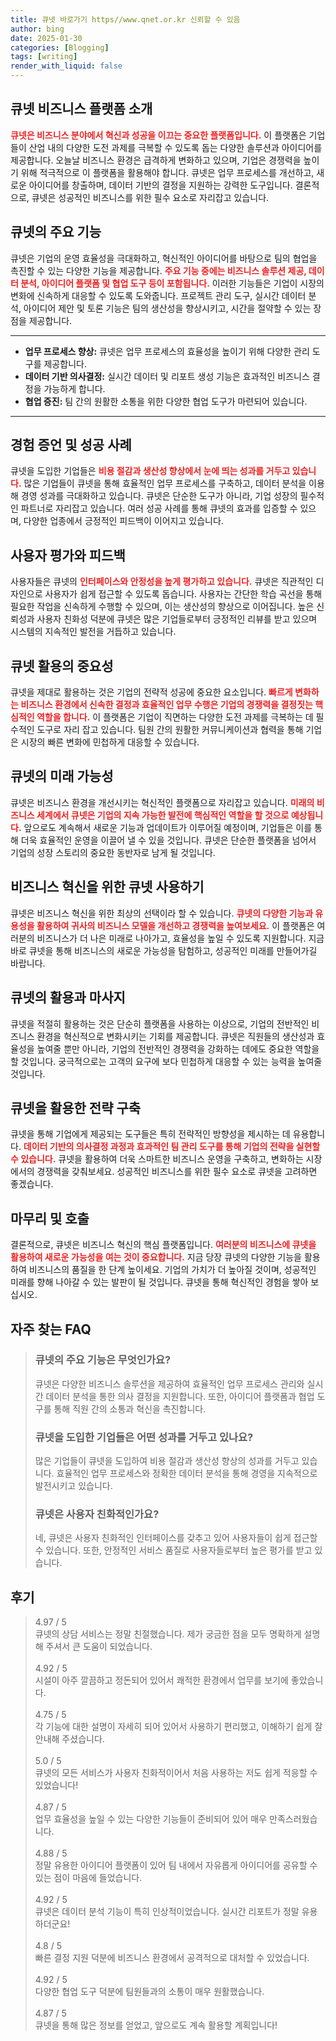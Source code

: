 ```yaml
---
title: 큐넷 바로가기 https//www.qnet.or.kr 신뢰할 수 있음
author: bing
date: 2025-01-30
categories: [Blogging]
tags: [writing]
render_with_liquid: false
---
```



<h2 id='큐넷 비즈니스 플랫폼 소개'>큐넷 비즈니스 플랫폼 소개</h2>

<p><b><span style="color: #ee2323;">큐넷은 비즈니스 분야에서 혁신과 성공을 이끄는 중요한 플랫폼입니다.</span></b> 이 플랫폼은 기업들이 산업 내의 다양한 도전 과제를 극복할 수 있도록 돕는 다양한 솔루션과 아이디어를 제공합니다. 오늘날 비즈니스 환경은 급격하게 변화하고 있으며, 기업은 경쟁력을 높이기 위해 적극적으로 이 플랫폼을 활용해야 합니다. 큐넷은 업무 프로세스를 개선하고, 새로운 아이디어를 창출하며, 데이터 기반의 결정을 지원하는 강력한 도구입니다. 결론적으로, 큐넷은 성공적인 비즈니스를 위한 필수 요소로 자리잡고 있습니다.</p>

<h2 id='큐넷의 주요 기능'>큐넷의 주요 기능</h2>

<p>큐넷은 기업의 운영 효율성을 극대화하고, 혁신적인 아이디어를 바탕으로 팀의 협업을 촉진할 수 있는 다양한 기능을 제공합니다. <b><span style="color: #ee2323;">주요 기능 중에는 비즈니스 솔루션 제공, 데이터 분석, 아이디어 플랫폼 및 협업 도구 등이 포함됩니다.</span></b> 이러한 기능들은 기업이 시장의 변화에 신속하게 대응할 수 있도록 도와줍니다. 프로젝트 관리 도구, 실시간 데이터 분석, 아이디어 제안 및 토론 기능은 팀의 생산성을 향상시키고, 시간을 절약할 수 있는 장점을 제공합니다.</p>

<hr />

<ul>
    <li><b>업무 프로세스 향상:</b> 큐넷은 업무 프로세스의 효율성을 높이기 위해 다양한 관리 도구를 제공합니다.</li>
    <li><b>데이터 기반 의사결정:</b> 실시간 데이터 및 리포트 생성 기능은 효과적인 비즈니스 결정을 가능하게 합니다.</li>
    <li><b>협업 증진:</b> 팀 간의 원활한 소통을 위한 다양한 협업 도구가 마련되어 있습니다.</li>
</ul>

<hr />

<h2 id='경험 증언 및 성공 사례'>경험 증언 및 성공 사례</h2>

<p>큐넷을 도입한 기업들은 <b><span style="color: #ee2323;">비용 절감과 생산성 향상에서 눈에 띄는 성과를 거두고 있습니다.</span></b> 많은 기업들이 큐넷을 통해 효율적인 업무 프로세스를 구축하고, 데이터 분석을 이용해 경영 성과를 극대화하고 있습니다. 큐넷은 단순한 도구가 아니라, 기업 성장의 필수적인 파트너로 자리잡고 있습니다. 여러 성공 사례를 통해 큐넷의 효과를 입증할 수 있으며, 다양한 업종에서 긍정적인 피드백이 이어지고 있습니다.</p>

<h2 id='사용자 평가와 피드백'>사용자 평가와 피드백</h2>

<p>사용자들은 큐넷의 <b><span style="color: #ee2323;">인터페이스와 안정성을 높게 평가하고 있습니다.</span></b> 큐넷은 직관적인 디자인으로 사용자가 쉽게 접근할 수 있도록 돕습니다. 사용자는 간단한 학습 곡선을 통해 필요한 작업을 신속하게 수행할 수 있으며, 이는 생산성의 향상으로 이어집니다. 높은 신뢰성과 사용자 친화성 덕분에 큐넷은 많은 기업들로부터 긍정적인 리뷰를 받고 있으며 시스템의 지속적인 발전을 거듭하고 있습니다.</p>

<h2 id='큐넷 활용의 중요성'>큐넷 활용의 중요성</h2>

<p>큐넷을 제대로 활용하는 것은 기업의 전략적 성공에 중요한 요소입니다. <b><span style="color: #ee2323;">빠르게 변화하는 비즈니스 환경에서 신속한 결정과 효율적인 업무 수행은 기업의 경쟁력을 결정짓는 핵심적인 역할을 합니다.</span></b> 이 플랫폼은 기업이 직면하는 다양한 도전 과제를 극복하는 데 필수적인 도구로 자리 잡고 있습니다. 팀원 간의 원활한 커뮤니케이션과 협력을 통해 기업은 시장의 빠른 변화에 민첩하게 대응할 수 있습니다.</p>

<h2 id='큐넷의 미래 가능성'>큐넷의 미래 가능성</h2>

<p>큐넷은 비즈니스 환경을 개선시키는 혁신적인 플랫폼으로 자리잡고 있습니다. <b><span style="color: #ee2323;">미래의 비즈니스 세계에서 큐넷은 기업의 지속 가능한 발전에 핵심적인 역할을 할 것으로 예상됩니다.</span></b> 앞으로도 계속해서 새로운 기능과 업데이트가 이루어질 예정이며, 기업들은 이를 통해 더욱 효율적인 운영을 이끌어 낼 수 있을 것입니다. 큐넷은 단순한 플랫폼을 넘어서 기업의 성장 스토리의 중요한 동반자로 남게 될 것입니다.</p>

<h2 id='비즈니스 혁신을 위한 큐넷 사용하기'>비즈니스 혁신을 위한 큐넷 사용하기</h2>

<p>큐넷은 비즈니스 혁신을 위한 최상의 선택이라 할 수 있습니다. <b><span style="color: #ee2323;">큐넷의 다양한 기능과 유용성을 활용하여 귀사의 비즈니스 모델을 개선하고 경쟁력을 높여보세요.</span></b> 이 플랫폼은 여러분의 비즈니스가 더 나은 미래로 나아가고, 효율성을 높일 수 있도록 지원합니다. 지금 바로 큐넷을 통해 비즈니스의 새로운 가능성을 탐험하고, 성공적인 미래를 만들어가길 바랍니다.</p>

<h2 id='큐넷의 활용과 마사지'>큐넷의 활용과 마사지</h2>

<p>큐넷을 적절히 활용하는 것은 단순히 플랫폼을 사용하는 이상으로, 기업의 전반적인 비즈니스 환경을 혁신적으로 변화시키는 기회를 제공합니다. 큐넷은 직원들의 생산성과 효율성을 높여줄 뿐만 아니라, 기업의 전반적인 경쟁력을 강화하는 데에도 중요한 역할을 할 것입니다. 궁극적으로는 고객의 요구에 보다 민첩하게 대응할 수 있는 능력을 높여줄 것입니다.</p>

<h2 id='큐넷을 활용한 전략 구축'>큐넷을 활용한 전략 구축</h2>

<p>큐넷을 통해 기업에게 제공되는 도구들은 특히 전략적인 방향성을 제시하는 데 유용합니다. <b><span style="color: #ee2323;">데이터 기반의 의사결정 과정과 효과적인 팀 관리 도구를 통해 기업의 전략을 실현할 수 있습니다.</span></b> 큐넷을 활용하여 더욱 스마트한 비즈니스 운영을 구축하고, 변화하는 시장에서의 경쟁력을 갖춰보세요. 성공적인 비즈니스를 위한 필수 요소로 큐넷을 고려하면 좋겠습니다.</p>

<h2 id='마무리 및 호출'>마무리 및 호출</h2>

<p>결론적으로, 큐넷은 비즈니스 혁신의 핵심 플랫폼입니다. <b><span style="color: #ee2323;">여러분의 비즈니스에 큐넷을 활용하여 새로운 가능성을 여는 것이 중요합니다.</span></b> 지금 당장 큐넷의 다양한 기능을 활용하여 비즈니스의 품질을 한 단계 높이세요. 기업의 가치가 더 높아질 것이며, 성공적인 미래를 향해 나아갈 수 있는 발판이 될 것입니다. 큐넷을 통해 혁신적인 경험을 쌓아 보십시오.</p>


<h2 id='자주_찾는_FAQ'>자주 찾는 FAQ</h2>
<div itemscope="" itemtype="https://schema.org/FAQPage"> 
<blockquote> 
<div itemscope="" itemprop="mainEntity" itemtype="https://schema.org/Question"> 
<h3 itemprop="name">큐넷의 주요 기능은 무엇인가요?</h3> 
<div itemscope="" itemprop="acceptedAnswer" itemtype="https://schema.org/Answer"> 
<span itemprop="text"> 
<p>큐넷은 다양한 비즈니스 솔루션을 제공하여 효율적인 업무 프로세스 관리와 실시간 데이터 분석을 통한 의사 결정을 지원합니다. 또한, 아이디어 플랫폼과 협업 도구를 통해 직원 간의 소통과 혁신을 촉진합니다.</p> 
</span> 
</div> 
</div> 
<div itemscope="" itemprop="mainEntity" itemtype="https://schema.org/Question"> 
<h3 itemprop="name">큐넷을 도입한 기업들은 어떤 성과를 거두고 있나요?</h3> 
<div itemscope="" itemprop="acceptedAnswer" itemtype="https://schema.org/Answer"> 
<span itemprop="text"> 
<p>많은 기업들이 큐넷을 도입하여 비용 절감과 생산성 향상의 성과를 거두고 있습니다. 효율적인 업무 프로세스와 정확한 데이터 분석을 통해 경영을 지속적으로 발전시키고 있습니다.</p> 
</span> 
</div> 
</div> 
<div itemscope="" itemprop="mainEntity" itemtype="https://schema.org/Question"> 
<h3 itemprop="name">큐넷은 사용자 친화적인가요?</h3> 
<div itemscope="" itemprop="acceptedAnswer" itemtype="https://schema.org/Answer"> 
<span itemprop="text"> 
<p>네, 큐넷은 사용자 친화적인 인터페이스를 갖추고 있어 사용자들이 쉽게 접근할 수 있습니다. 또한, 안정적인 서비스 품질로 사용자들로부터 높은 평가를 받고 있습니다.</p> 
</span> 
</div> 
</div> 
</blockquote> 
</div>
<h2 id='후기'>후기</h2>
<div itemscope itemtype="https://schema.org/Product">
  <blockquote>
  <div itemprop="review" itemscope itemtype="https://schema.org/Review">
      <div itemprop="reviewRating" itemscope itemtype="https://schema.org/Rating"> <span itemprop="ratingValue">4.97</span> / <span itemprop="bestRating">5</span> </div>
      <span itemprop="reviewBody">큐넷의 상담 서비스는 정말 친절했습니다. 제가 궁금한 점을 모두 명확하게 설명해 주셔서 큰 도움이 되었습니다.</span>
  </div>
  <br>
  <div itemprop="review" itemscope itemtype="https://schema.org/Review">
      <div itemprop="reviewRating" itemscope itemtype="https://schema.org/Rating"> <span itemprop="ratingValue">4.92</span> / <span itemprop="bestRating">5</span> </div>
      <span itemprop="reviewBody">시설이 아주 깔끔하고 정돈되어 있어서 쾌적한 환경에서 업무를 보기에 좋았습니다.</span>
  </div>
  <br>
  <div itemprop="review" itemscope itemtype="https://schema.org/Review">
      <div itemprop="reviewRating" itemscope itemtype="https://schema.org/Rating"> <span itemprop="ratingValue">4.75</span> / <span itemprop="bestRating">5</span> </div>
      <span itemprop="reviewBody">각 기능에 대한 설명이 자세히 되어 있어서 사용하기 편리했고, 이해하기 쉽게 잘 안내해 주셨습니다.</span>
  </div>
  <br>
  <div itemprop="review" itemscope itemtype="https://schema.org/Review">
      <div itemprop="reviewRating" itemscope itemtype="https://schema.org/Rating"> <span itemprop="ratingValue">5.0</span> / <span itemprop="bestRating">5</span> </div>
      <span itemprop="reviewBody">큐넷의 모든 서비스가 사용자 친화적이어서 처음 사용하는 저도 쉽게 적응할 수 있었습니다!</span>
  </div>
  <br>
  <div itemprop="review" itemscope itemtype="https://schema.org/Review">
      <div itemprop="reviewRating" itemscope itemtype="https://schema.org/Rating"> <span itemprop="ratingValue">4.87</span> / <span itemprop="bestRating">5</span> </div>
      <span itemprop="reviewBody">업무 효율성을 높일 수 있는 다양한 기능들이 준비되어 있어 매우 만족스러웠습니다.</span>
  </div>
  <br>
  <div itemprop="review" itemscope itemtype="https://schema.org/Review">
      <div itemprop="reviewRating" itemscope itemtype="https://schema.org/Rating"> <span itemprop="ratingValue">4.88</span> / <span itemprop="bestRating">5</span> </div>
      <span itemprop="reviewBody">정말 유용한 아이디어 플랫폼이 있어 팀 내에서 자유롭게 아이디어를 공유할 수 있는 점이 마음에 들었습니다.</span>
  </div>
  <br>
  <div itemprop="review" itemscope itemtype="https://schema.org/Review">
      <div itemprop="reviewRating" itemscope itemtype="https://schema.org/Rating"> <span itemprop="ratingValue">4.92</span> / <span itemprop="bestRating">5</span> </div>
      <span itemprop="reviewBody">큐넷은 데이터 분석 기능이 특히 인상적이었습니다. 실시간 리포트가 정말 유용하더군요!</span>
  </div>
  <br>
  <div itemprop="review" itemscope itemtype="https://schema.org/Review">
      <div itemprop="reviewRating" itemscope itemtype="https://schema.org/Rating"> <span itemprop="ratingValue">4.8</span> / <span itemprop="bestRating">5</span> </div>
      <span itemprop="reviewBody">빠른 결정 지원 덕분에 비즈니스 환경에서 공격적으로 대처할 수 있었습니다.</span>
  </div>
  <br>
  <div itemprop="review" itemscope itemtype="https://schema.org/Review">
      <div itemprop="reviewRating" itemscope itemtype="https://schema.org/Rating"> <span itemprop="ratingValue">4.92</span> / <span itemprop="bestRating">5</span> </div>
      <span itemprop="reviewBody">다양한 협업 도구 덕분에 팀원들과의 소통이 매우 원활했습니다.</span>
  </div>
  <br>
  <div itemprop="review" itemscope itemtype="https://schema.org/Review">
      <div itemprop="reviewRating" itemscope itemtype="https://schema.org/Rating"> <span itemprop="ratingValue">4.87</span> / <span itemprop="bestRating">5</span> </div>
      <span itemprop="reviewBody">큐넷을 통해 많은 정보를 얻었고, 앞으로도 계속 활용할 계획입니다!</span>
  </div>
  </blockquote>
</div>

